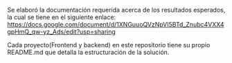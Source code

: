 
Se elaboró la documentación requerida acerca de los resultados esperados, la cual se tiene en el siguiente enlace:
https://docs.google.com/document/d/1XNGuuoQVzNpVI5BTd_Znubc4VXX4gpHmQ_qw-yz_Ads/edit?usp=sharing

Cada proyecto(Frontend y backend) en este repositorio tiene su propio README.md que detalla la estructuración de la solución.
